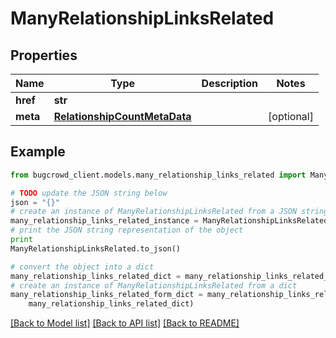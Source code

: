 # ManyRelationshipLinksRelated


## Properties

Name | Type | Description | Notes
------------ | ------------- | ------------- | -------------
**href** | **str** |  | 
**meta** | [**RelationshipCountMetaData**](RelationshipCountMetaData.md) |  | [optional] 

## Example

```python
from bugcrowd_client.models.many_relationship_links_related import ManyRelationshipLinksRelated

# TODO update the JSON string below
json = "{}"
# create an instance of ManyRelationshipLinksRelated from a JSON string
many_relationship_links_related_instance = ManyRelationshipLinksRelated.from_json(json)
# print the JSON string representation of the object
print
ManyRelationshipLinksRelated.to_json()

# convert the object into a dict
many_relationship_links_related_dict = many_relationship_links_related_instance.to_dict()
# create an instance of ManyRelationshipLinksRelated from a dict
many_relationship_links_related_form_dict = many_relationship_links_related.from_dict(
    many_relationship_links_related_dict)
```
[[Back to Model list]](../README.md#documentation-for-models) [[Back to API list]](../README.md#documentation-for-api-endpoints) [[Back to README]](../README.md)


